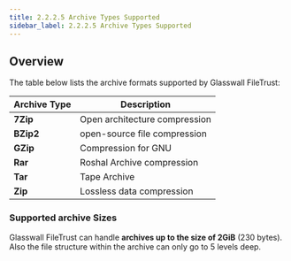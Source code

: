 ```yaml
---
title: 2.2.2.5 Archive Types Supported
sidebar_label: 2.2.2.5 Archive Types Supported
---
```

## Overview

The table below lists the archive formats supported by Glasswall FileTrust:

| **Archive Type** | **Description** |
| --- | --- |
| **7Zip** | Open architecture compression |
| **BZip2** | open-source file compression |
| **GZip** | Compression for GNU |
| **Rar** | Roshal Archive compression |
| **Tar** | Tape Archive |
| **Zip** | Lossless data compression |

### Supported archive Sizes

Glasswall FileTrust can handle  **archives up to the size of 2GiB**  (230 bytes). Also the file structure within the archive can only go to 5 levels deep.